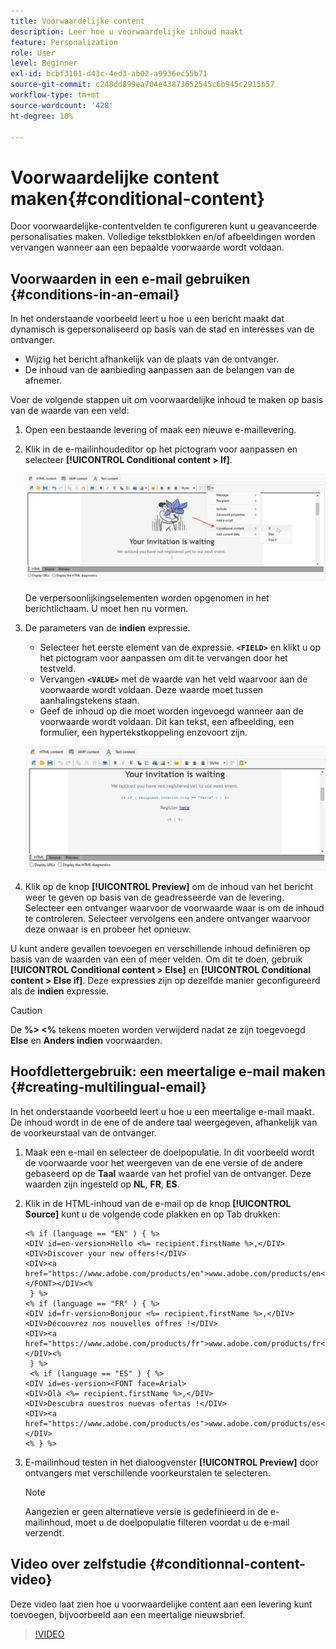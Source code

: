 ```yaml
---
title: Voorwaardelijke content
description: Leer hoe u voorwaardelijke inhoud maakt
feature: Personalization
role: User
level: Beginner
exl-id: bcbf3101-d43c-4ed3-ab02-a9936ec55b71
source-git-commit: c248dd899ea704e43873652545c6b945c2915b57
workflow-type: tm+mt
source-wordcount: '428'
ht-degree: 10%

---
```


# Voorwaardelijke content maken{#conditional-content}

Door voorwaardelijke-contentvelden te configureren kunt u geavanceerde personalisaties maken. Volledige tekstblokken en/of afbeeldingen worden vervangen wanneer aan een bepaalde voorwaarde wordt voldaan.


## Voorwaarden in een e-mail gebruiken {#conditions-in-an-email}

In het onderstaande voorbeeld leert u hoe u een bericht maakt dat dynamisch is gepersonaliseerd op basis van de stad en interesses van de ontvanger.

* Wijzig het bericht afhankelijk van de plaats van de ontvanger.
* De inhoud van de aanbieding aanpassen aan de belangen van de afnemer.

Voer de volgende stappen uit om voorwaardelijke inhoud te maken op basis van de waarde van een veld:

1. Open een bestaande levering of maak een nieuwe e-maillevering.
1. Klik in de e-mailinhoudeditor op het pictogram voor aanpassen en selecteer **[!UICONTROL Conditional content > If]**.

   ![Een voorwaarde invoegen](assets/condition-insert.png)

   De verpersoonlijkingselementen worden opgenomen in het berichtlichaam. U moet hen nu vormen.

1. De parameters van de **indien** expressie.

   * Selecteer het eerste element van de expressie. **`<FIELD>`** en klikt u op het pictogram voor aanpassen om dit te vervangen door het testveld.
   * Vervangen **`<VALUE>`** met de waarde van het veld waarvoor aan de voorwaarde wordt voldaan. Deze waarde moet tussen aanhalingstekens staan.
   * Geef de inhoud op die moet worden ingevoegd wanneer aan de voorwaarde wordt voldaan. Dit kan tekst, een afbeelding, een formulier, een hypertekstkoppeling enzovoort zijn.

   ![Voorwaarde in een e-mail](assets/condition-in-email.png)

1. Klik op de knop **[!UICONTROL Preview]** om de inhoud van het bericht weer te geven op basis van de geadresseerde van de levering. Selecteer een ontvanger waarvoor de voorwaarde waar is om de inhoud te controleren. Selecteer vervolgens een andere ontvanger waarvoor deze onwaar is en probeer het opnieuw.

U kunt andere gevallen toevoegen en verschillende inhoud definiëren op basis van de waarden van een of meer velden. Om dit te doen, gebruik **[!UICONTROL Conditional content > Else]** en **[!UICONTROL Conditional content > Else if]**. Deze expressies zijn op dezelfde manier geconfigureerd als de **indien** expressie.

>[!CAUTION]
>
>De **%> &lt;%** tekens moeten worden verwijderd nadat ze zijn toegevoegd **Else** en **Anders indien** voorwaarden.


## Hoofdlettergebruik: een meertalige e-mail maken {#creating-multilingual-email}

In het onderstaande voorbeeld leert u hoe u een meertalige e-mail maakt. De inhoud wordt in de ene of de andere taal weergegeven, afhankelijk van de voorkeurstaal van de ontvanger.

1. Maak een e-mail en selecteer de doelpopulatie. In dit voorbeeld wordt de voorwaarde voor het weergeven van de ene versie of de andere gebaseerd op de **Taal** waarde van het profiel van de ontvanger. Deze waarden zijn ingesteld op **NL**, **FR**, **ES**.
1. Klik in de HTML-inhoud van de e-mail op de knop **[!UICONTROL Source]** kunt u de volgende code plakken en op Tab drukken:

   ```
   <% if (language == "EN" ) { %>
   <DIV id=en-version>Hello <%= recipient.firstName %>,</DIV>
   <DIV>Discover your new offers!</DIV>
   <DIV><a href="https://www.adobe.com/products/en">www.adobe.com/products/en</A></FONT></DIV><%
    } %>
   <% if (language == "FR" ) { %>
   <DIV id=fr-version>Bonjour <%= recipient.firstName %>,</DIV>
   <DIV>Découvrez nos nouvelles offres !</DIV>
   <DIV><a href="https://www.adobe.com/products/fr">www.adobe.com/products/fr</A></DIV><%
    } %>
    <% if (language == "ES" ) { %>
   <DIV id=es-version><FONT face=Arial>
   <DIV>Olà <%= recipient.firstName %>,</DIV>
   <DIV>Descubra nuestros nuevas ofertas !</DIV>
   <DIV><a href="https://www.adobe.com/products/es">www.adobe.com/products/es</A></DIV>
   <% } %>
   ```

1. E-mailinhoud testen in het dialoogvenster **[!UICONTROL Preview]** door ontvangers met verschillende voorkeurstalen te selecteren.

   >[!NOTE]
   >
   >Aangezien er geen alternatieve versie is gedefinieerd in de e-mailinhoud, moet u de doelpopulatie filteren voordat u de e-mail verzendt.

## Video over zelfstudie {#conditionnal-content-video}

Deze video laat zien hoe u voorwaardelijke content aan een levering kunt toevoegen, bijvoorbeeld aan een meertalige nieuwsbrief.

>[!VIDEO](https://video.tv.adobe.com/v/335682?quality=12)
